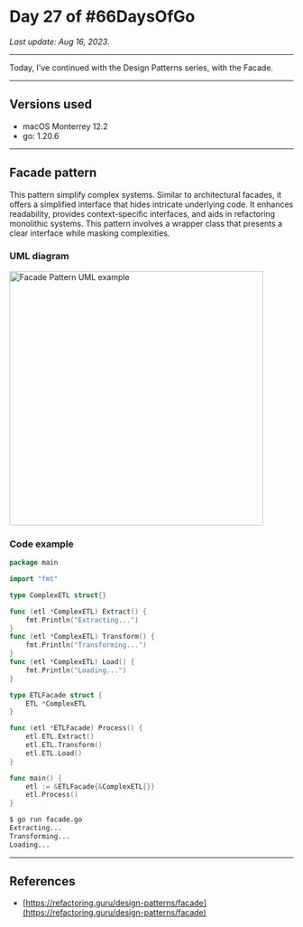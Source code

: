 # Day 27 of #66DaysOfGo

_Last update:  Aug 16, 2023_.

---

Today, I've continued with the Design Patterns series, with the Facade.

---

## Versions used

- macOS Monterrey 12.2
- go: 1.20.6

---

## Facade pattern

This pattern simplify complex systems. Similar to architectural facades, it offers a simplified interface that hides intricate underlying code. It enhances readability, provides context-specific interfaces, and aids in refactoring monolithic systems. This pattern involves a wrapper class that presents a clear interface while masking complexities.

### UML diagram

<img src="https://refactoring.guru/images/patterns/diagrams/facade/structure-indexed-2x.png" alt="Facade Pattern UML example" width="450"/>

### Code example

```go
package main

import "fmt"

type ComplexETL struct{}

func (etl *ComplexETL) Extract() {
    fmt.Println("Extracting...")
}
func (etl *ComplexETL) Transform() {
    fmt.Println("Transforming...")
}
func (etl *ComplexETL) Load() {
    fmt.Println("Loading...")
}

type ETLFacade struct {
    ETL *ComplexETL
}

func (etl *ETLFacade) Process() {
    etl.ETL.Extract()
    etl.ETL.Transform()
    etl.ETL.Load()
}

func main() {
    etl := &ETLFacade{&ComplexETL{}}
    etl.Process()
}
```

```bash
$ go run facade.go
Extracting...
Transforming...
Loading...
```

---

## References

- [https://refactoring.guru/design-patterns/facade](https://refactoring.guru/design-patterns/facade)
